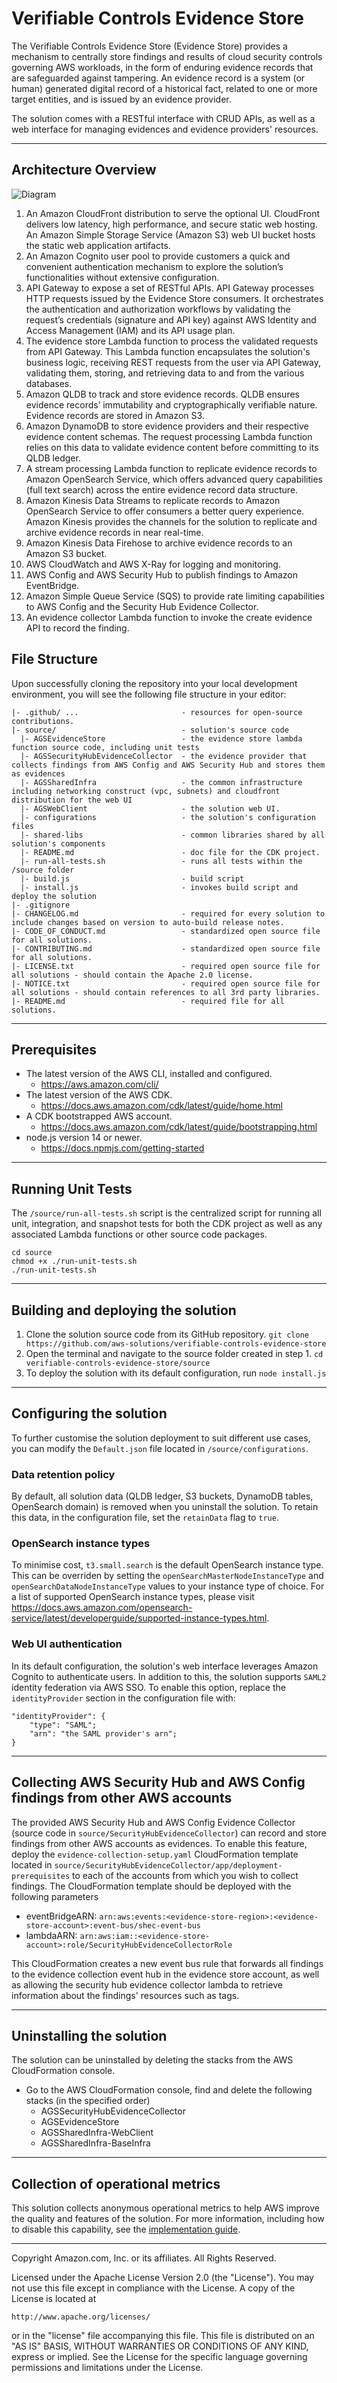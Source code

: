 # Verifiable Controls Evidence Store

The Verifiable Controls Evidence Store (Evidence Store) provides a mechanism to centrally store findings and results of cloud security controls governing AWS workloads, in the form of enduring evidence records that are safeguarded against tampering. An evidence record is a system (or human) generated digital record of a historical fact, related to one or more target entities, and is issued by an evidence provider.

The solution comes with a RESTful interface with CRUD APIs, as well as a web interface for managing evidences and evidence providers' resources.

---

## Architecture Overview

![Diagram](source/images/solution_architecture_diagram.png)

1. An Amazon CloudFront distribution to serve the optional UI. CloudFront delivers low latency, high performance, and secure static web hosting. An Amazon Simple Storage Service (Amazon S3) web UI bucket hosts the static web application artifacts.
2. An Amazon Cognito user pool to provide customers a quick and convenient authentication mechanism to explore the solution’s functionalities without extensive configuration.
3. API Gateway to expose a set of RESTful APIs. API Gateway processes HTTP requests issued by the Evidence Store consumers. It orchestrates the authentication and authorization workflows by validating the request’s credentials (signature and API key) against AWS Identity and Access Management (IAM) and its API usage plan.
4. The evidence store Lambda function to process the validated requests from API Gateway. This Lambda function encapsulates the solution's business logic, receiving REST requests from the user via API Gateway, validating them, storing, and retrieving data to and from the various databases.
5. Amazon QLDB to track and store evidence records. QLDB ensures evidence records’ immutability and cryptographically verifiable nature. Evidence records are stored in Amazon S3.
6. Amazon DynamoDB to store evidence providers and their respective evidence content schemas. The request processing Lambda function relies on this data to validate evidence content before committing to its QLDB ledger.
7. A stream processing Lambda function to replicate evidence records to Amazon OpenSearch Service, which offers advanced query capabilities (full text search) across the entire evidence record data structure.
8. Amazon Kinesis Data Streams to replicate records to Amazon OpenSearch Service to offer consumers a better query experience. Amazon Kinesis provides the channels for the solution to replicate and archive evidence records in near real-time.
9. Amazon Kinesis Data Firehose to archive evidence records to an Amazon S3 bucket.
10. AWS CloudWatch and AWS X-Ray for logging and monitoring.
11. AWS Config and AWS Security Hub to publish findings to Amazon EventBridge.
12. Amazon Simple Queue Service (SQS) to provide rate limiting capabilities to AWS Config and the Security Hub Evidence Collector.
13. An evidence collector Lambda function to invoke the create evidence API to record the finding.

## File Structure

Upon successfully cloning the repository into your local development environment, you will see the following file structure in your editor:

```
|- .github/ ...                       - resources for open-source contributions.
|- source/                            - solution's source code
  |- AGSEvidenceStore                 - the evidence store lambda function source code, including unit tests
  |- AGSSecurityHubEvidenceCollector  - the evidence provider that collects findings from AWS Config and AWS Security Hub and stores them as evidences
  |- AGSSharedInfra                   - the common infrastructure including networking construct (vpc, subnets) and cloudfront distribution for the web UI
  |- AGSWebClient                     - the solution web UI.
  |- configurations                   - the solution's configuration files
  |- shared-libs                      - common libraries shared by all solution's components
  |- README.md                        - doc file for the CDK project.
  |- run-all-tests.sh                 - runs all tests within the /source folder
  |- build.js                         - build script
  |- install.js                       - invokes build script and deploy the solution
|- .gitignore
|- CHANGELOG.md                       - required for every solution to include changes based on version to auto-build release notes.
|- CODE_OF_CONDUCT.md                 - standardized open source file for all solutions.
|- CONTRIBUTING.md                    - standardized open source file for all solutions.
|- LICENSE.txt                        - required open source file for all solutions - should contain the Apache 2.0 license.
|- NOTICE.txt                         - required open source file for all solutions - should contain references to all 3rd party libraries.
|- README.md                          - required file for all solutions.
```

---

## Prerequisites

- The latest version of the AWS CLI, installed and configured.
  - https://aws.amazon.com/cli/
- The latest version of the AWS CDK.
  - https://docs.aws.amazon.com/cdk/latest/guide/home.html
- A CDK bootstrapped AWS account.
  - https://docs.aws.amazon.com/cdk/latest/guide/bootstrapping.html
- node.js version 14 or newer.
  - https://docs.npmjs.com/getting-started

---

## Running Unit Tests

The `/source/run-all-tests.sh` script is the centralized script for running all unit, integration, and snapshot tests for both the CDK project as well as any associated Lambda functions or other source code packages.

```
cd source
chmod +x ./run-unit-tests.sh
./run-unit-tests.sh
```

---

## Building and deploying the solution

1. Clone the solution source code from its GitHub repository. `git clone https://github.com/aws-solutions/verifiable-controls-evidence-store`
2. Open the terminal and navigate to the source folder created in step 1. `cd verifiable-controls-evidence-store/source`
3. To deploy the solution with its default configuration, run `node install.js`

---

## Configuring the solution

To further customise the solution deployment to suit different use cases, you can modify the `Default.json` file located in `/source/configurations`.

### Data retention policy

By default, all solution data (QLDB ledger, S3 buckets, DynamoDB tables, OpenSearch domain) is removed when you uninstall the solution. To retain this data, in the configuration file, set the `retainData` flag to `true`.

### OpenSearch instance types

To minimise cost, `t3.small.search` is the default OpenSearch instance type. This can be overriden by setting the `openSearchMasterNodeInstanceType` and `openSearchDataNodeInstanceType` values to your instance type of choice. For a list of supported OpenSearch instance types, please visit https://docs.aws.amazon.com/opensearch-service/latest/developerguide/supported-instance-types.html.

### Web UI authentication

In its default configuration, the solution's web interface leverages Amazon Cognito to authenticate users. In addition to this, the solution supports `SAML2` identity federation via AWS SSO. To enable this option, replace the `identityProvider` section in the configuration file with:

```
"identityProvider": {
    "type": "SAML";
    "arn": "the SAML provider's arn";
}
```

---

## Collecting AWS Security Hub and AWS Config findings from other AWS accounts

The provided AWS Security Hub and AWS Config Evidence Collector (source code in `source/SecurityHubEvidenceCollector`) can record and store findings from other AWS accounts as evidences. To enable this feature, deploy the `evidence-collection-setup.yaml` CloudFormation template located in `source/SecurityHubEvidenceCollector/app/deployment-prerequisites` to each of the accounts from which you wish to collect findings. The CloudFormation template should be deployed with the following parameters

- eventBridgeARN: `arn:aws:events:<evidence-store-region>:<evidence-store-account>:event-bus/shec-event-bus`
- lambdaARN: `arn:aws:iam::<evidence-store-account>:role/SecurityHubEvidenceCollectorRole`

This CloudFormation creates a new event bus rule that forwards all findings to the evidence collection event hub in the evidence store account, as well as allowing the security hub evidence collector lambda to retrieve information about the findings' resources such as tags.

---

## Uninstalling the solution

The solution can be uninstalled by deleting the stacks from the AWS CloudFormation console.

- Go to the AWS CloudFormation console, find and delete the following stacks (in the specified order)
  - AGSSecurityHubEvidenceCollector
  - AGSEvidenceStore
  - AGSSharedInfra-WebClient
  - AGSSharedInfra-BaseInfra

---

## Collection of operational metrics

This solution collects anonymous operational metrics to help AWS improve the quality and features of the solution. For more information, including how to disable this capability, see the [implementation guide](https://docs.aws.amazon.com/solutions/latest/verifiable-controls-evidence-store/collection-of-operational-metrics.html).

---

Copyright Amazon.com, Inc. or its affiliates. All Rights Reserved.

Licensed under the Apache License Version 2.0 (the "License"). You may not use this file except in compliance with the License. A copy of the License is located at

    http://www.apache.org/licenses/

or in the "license" file accompanying this file. This file is distributed on an "AS IS" BASIS, WITHOUT WARRANTIES OR CONDITIONS OF ANY KIND, express or implied. See the License for the specific language governing permissions and limitations under the License.
